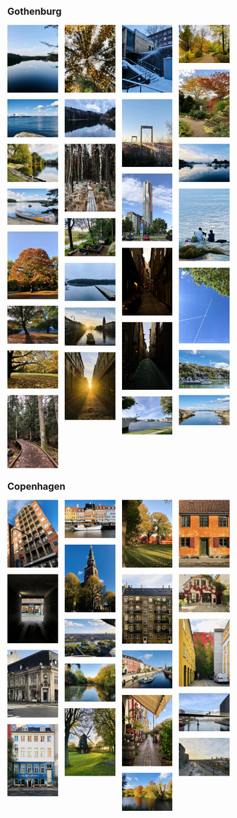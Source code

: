 <head>
  <meta charset="UTF-8">
  <meta name="viewport" content="width=device-width, initial-scale=1.0">
  <title>Image Gallery</title>
  <link rel="stylesheet" href="https://cdnjs.cloudflare.com/ajax/libs/lightgallery/2.7.1/css/lightgallery.min.css">
  <script src="https://cdnjs.cloudflare.com/ajax/libs/lightgallery/2.7.1/lightgallery.min.js"></script>
  <link rel="stylesheet" href="https://cdnjs.cloudflare.com/ajax/libs/lightgallery/2.7.1/css/lg-fullscreen.min.css">
  <script src="https://cdnjs.cloudflare.com/ajax/libs/lightgallery/2.7.1/plugins/lg-fullscreen.min.js"></script>

</head>

<body>

<style>
  .gallery {
    column-count: 4;
    column-gap: 15px;

  }
  .gallery img {
    width: 100%;
    display: block;
    margin-bottom: 15px;
  }
  img {
pointer-events: none;
  }
</style>

<h2> Gothenburg</h2> 

<div class="gallery" id="gotgallery">
<a href="photos/gothenburg/got_1.webp">
  <img src="photos/gothenburg/got_1.webp" alt="Gothenburg_image_1">
</a>
<a href="photos/gothenburg/got_2.webp">
  <img src="photos/gothenburg/got_2.webp" alt="Gothenburg_image_2">
</a>
<a href="photos/gothenburg/got_3.webp">
  <img src="photos/gothenburg/got_3.webp" alt="Gothenburg_image_3">
</a>
<a href="photos/gothenburg/got_4.webp">
  <img src="photos/gothenburg/got_4.webp" alt="Gothenburg_image_4">
</a>
<a href="photos/gothenburg/got_5.webp">
  <img src="photos/gothenburg/got_5.webp" alt="Gothenburg_image_5">
</a>
<a href="photos/gothenburg/got_6.webp">
  <img src="photos/gothenburg/got_6.webp" alt="Gothenburg_image_6">
</a>
<a href="photos/gothenburg/got_7.webp">
  <img src="photos/gothenburg/got_7.webp" alt="Gothenburg_image_7">
</a>
<a href="photos/gothenburg/got_8.webp">
  <img src="photos/gothenburg/got_8.webp" alt="Gothenburg_image_8">
</a>
<a href="photos/gothenburg/got_9.webp">
  <img src="photos/gothenburg/got_9.webp" alt="Gothenburg_image_9">
</a>
<a href="photos/gothenburg/got_10.webp">
  <img src="photos/gothenburg/got_10.webp" alt="Gothenburg_image_10">
</a>
<a href="photos/gothenburg/got_11.webp">
  <img src="photos/gothenburg/got_11.webp" alt="Gothenburg_image_11">
</a>
<a href="photos/gothenburg/got_12.webp">
  <img src="photos/gothenburg/got_12.webp" alt="Gothenburg_image_12">
</a>
<a href="photos/gothenburg/got_13.webp">
  <img src="photos/gothenburg/got_13.webp" alt="Gothenburg_image_13">
</a>
<a href="photos/gothenburg/got_14.webp">
  <img src="photos/gothenburg/got_14.webp" alt="Gothenburg_image_14">
</a>
<a href="photos/gothenburg/got_15.webp">
  <img src="photos/gothenburg/got_15.webp" alt="Gothenburg_image_15">
</a>
<a href="photos/gothenburg/got_16.webp">
  <img src="photos/gothenburg/got_16.webp" alt="Gothenburg_image_16">
</a>
<a href="photos/gothenburg/got_17.webp">
  <img src="photos/gothenburg/got_17.webp" alt="Gothenburg_image_17">
</a>
<a href="photos/gothenburg/got_18.webp">
  <img src="photos/gothenburg/got_18.webp" alt="Gothenburg_image_18">
</a>
<a href="photos/gothenburg/got_19.webp">
  <img src="photos/gothenburg/got_19.webp" alt="Gothenburg_image_19">
</a>
<a href="photos/gothenburg/got_20.webp">
  <img src="photos/gothenburg/got_20.webp" alt="Gothenburg_image_20">
</a>
<a href="photos/gothenburg/got_21.webp">
  <img src="photos/gothenburg/got_21.webp" alt="Gothenburg_image_21">
</a>
<a href="photos/gothenburg/got_22.webp">
  <img src="photos/gothenburg/got_22.webp" alt="Gothenburg_image_22">
</a>
<a href="photos/gothenburg/got_23.webp">
  <img src="photos/gothenburg/got_23.webp" alt="Gothenburg_image_23">
</a>
<a href="photos/gothenburg/got_24.webp">
  <img src="photos/gothenburg/got_24.webp" alt="Gothenburg_image_24">
</a>
<a href="photos/gothenburg/got_25.webp">
  <img src="photos/gothenburg/got_25.webp" alt="Gothenburg_image_25">
</a>
<a href="photos/gothenburg/got_26.webp">
  <img src="photos/gothenburg/got_26.webp" alt="Gothenburg_image_26">
</a>
<a href="photos/gothenburg/got_27.webp">
  <img src="photos/gothenburg/got_27.webp" alt="Gothenburg_image_27">
</a>
<a href="photos/gothenburg/got_28.webp">
  <img src="photos/gothenburg/got_28.webp" alt="Gothenburg_image_28">
</a>
</div>

<h2> Copenhagen</h2> 

<div class="gallery" id="cphgallery">
  <a href="photos/copenhagen/cph_1.webp">
    <img src="photos/copenhagen/cph_1.webp" alt="Copenhagen_image_1">
  </a>
  <a href="photos/copenhagen/cph_2.webp">
    <img src="photos/copenhagen/cph_2.webp" alt="Copenhagen_image_2">
  </a>
  <a href="photos/copenhagen/cph_3.webp">
  <img src="photos/copenhagen/cph_3.webp" alt="Copenhagen_image_3"  />
</a>
<a href="photos/copenhagen/cph_4.webp">
  <img src="photos/copenhagen/cph_4.webp" alt="Copenhagen_image_4"  />
</a>
<a href="photos/copenhagen/cph_5.webp">
  <img src="photos/copenhagen/cph_5.webp" alt="Nyhaven"  />
</a>
<a href="photos/copenhagen/cph_6.webp">
  <img src="photos/copenhagen/cph_6.webp" alt="Church of Our Savior"  />
</a>
<a href="photos/copenhagen/cph_7.webp">
  <img src="photos/copenhagen/cph_7.webp" alt="City view from top of Church of Our Savior"  />
</a>
<a href="photos/copenhagen/cph_8.webp">
  <img src="photos/copenhagen/cph_8.webp" alt="Copenhagen_image_8"  />
</a>
<a href="photos/copenhagen/cph_9.webp">
  <img src="photos/copenhagen/cph_9.webp" alt="Copenhagen_image_9"  />
</a>
<a href="photos/copenhagen/cph_10.webp">
  <img src="photos/copenhagen/cph_10.webp" alt="Copenhagen_image_10"  />
</a>
<a href="photos/copenhagen/cph_11.webp">
  <img src="photos/copenhagen/cph_11.webp" alt="Copenhagen_image_11"  />
</a>
<a href="photos/copenhagen/cph_12.webp">
  <img src="photos/copenhagen/cph_12.webp" alt="Copenhagen_image_12"  />
</a>
<a href="photos/copenhagen/cph_13.webp">
  <img src="photos/copenhagen/cph_13.webp" alt="Copenhagen_image_13"  />
</a>
<a href="photos/copenhagen/cph_14.webp">
  <img src="photos/copenhagen/cph_14.webp" alt="Copenhagen_image_14"  />
</a>
<a href="photos/copenhagen/cph_15.webp">
  <img src="photos/copenhagen/cph_15.webp" alt="Copenhagen_image_15"  />
</a>
  <a href="photos/copenhagen/cph_16.webp">
  <img src="photos/copenhagen/cph_16.webp" alt="Copenhagen_image_16"  />
</a>
  <a href="photos/copenhagen/cph_17.webp">
  <img src="photos/copenhagen/cph_17.webp" alt="Copenhagen_image_17"  />
</a>
  <a href="photos/copenhagen/cph_18.webp">
  <img src="photos/copenhagen/cph_18.webp" alt="Copenhagen_image_18"  />
</a>
 <a>
   <img src="photos/copenhagen/cph_19.webp" alt="Copenhagen_image_19"  />
</a>
  <!-- More images -->
</div>

  <script>
    lightGallery(document.getElementById('cphgallery'), {
        download: false,        // Disable download button
        });

    const images = document.querySelectorAll('.gallery img');
    images.forEach(img => {
    img.addEventListener('contextmenu', (e) => e.preventDefault());
  });

    const links = document.querySelectorAll('.gallery a');
    links.forEach(link => {
    link.addEventListener('contextmenu', (e) => e.preventDefault());
    });
  </script>
  
  </body>
